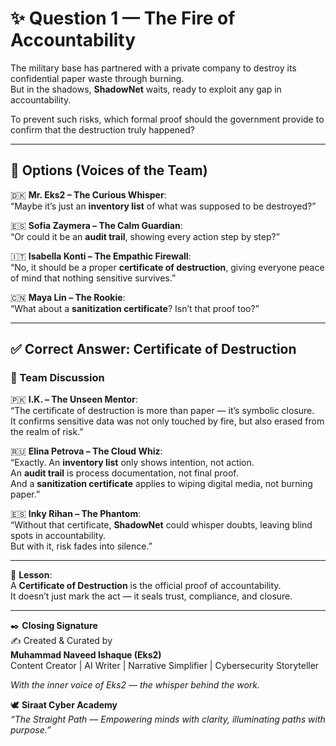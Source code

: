 # ✨ Question 1 — The Fire of Accountability  

The military base has partnered with a private company to destroy its confidential paper waste through burning.  
But in the shadows, **ShadowNet** waits, ready to exploit any gap in accountability.  

To prevent such risks, which formal proof should the government provide to confirm that the destruction truly happened?  

---

## 📝 Options (Voices of the Team)

🇩🇰 **Mr. Eks2 – The Curious Whisper**:  
“Maybe it’s just an **inventory list** of what was supposed to be destroyed?”  

🇪🇸 **Sofia Zaymera – The Calm Guardian**:  
“Or could it be an **audit trail**, showing every action step by step?”  

🇮🇹 **Isabella Konti – The Empathic Firewall**:  
“No, it should be a proper **certificate of destruction**, giving everyone peace of mind that nothing sensitive survives.”  

🇨🇳 **Maya Lin – The Rookie**:  
“What about a **sanitization certificate**? Isn’t that proof too?”  

---

## ✅ Correct Answer: Certificate of Destruction  

### 💬 Team Discussion  

🇵🇰 **I.K. – The Unseen Mentor**:  
“The certificate of destruction is more than paper — it’s symbolic closure.  
It confirms sensitive data was not only touched by fire, but also erased from the realm of risk.”  

🇷🇺 **Elina Petrova – The Cloud Whiz**:  
“Exactly. An **inventory list** only shows intention, not action.  
An **audit trail** is process documentation, not final proof.  
And a **sanitization certificate** applies to wiping digital media, not burning paper.”  

🇪🇸 **Inky Rihan – The Phantom**:  
“Without that certificate, **ShadowNet** could whisper doubts, leaving blind spots in accountability.  
But with it, risk fades into silence.”  

---

🌟 **Lesson**:  
A **Certificate of Destruction** is the official proof of accountability.  
It doesn’t just mark the act — it seals trust, compliance, and closure.  

---

✒️ **Closing Signature**  
✍️ Created & Curated by  
**Muhammad Naveed Ishaque (Eks2)**  
Content Creator | AI Writer | Narrative Simplifier | Cybersecurity Storyteller  

_With the inner voice of Eks2 — the whisper behind the work._  

🕊️ **Siraat Cyber Academy**  
*“The Straight Path — Empowering minds with clarity, illuminating paths with purpose.”*  
